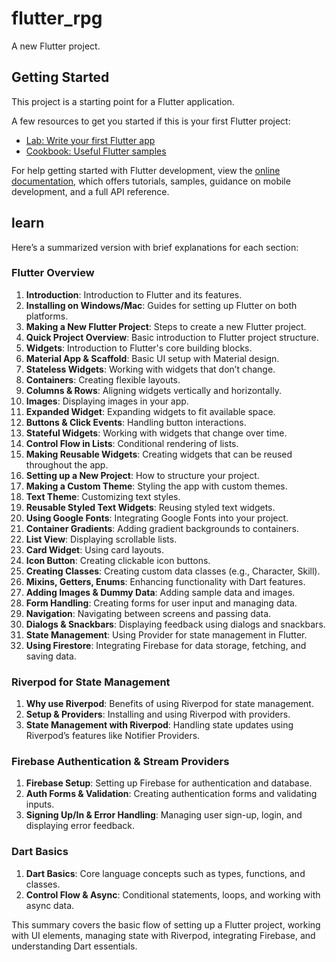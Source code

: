 # flutter_rpg

A new Flutter project.

## Getting Started

This project is a starting point for a Flutter application.

A few resources to get you started if this is your first Flutter project:

- [Lab: Write your first Flutter app](https://docs.flutter.dev/get-started/codelab)
- [Cookbook: Useful Flutter samples](https://docs.flutter.dev/cookbook)

For help getting started with Flutter development, view the
[online documentation](https://docs.flutter.dev/), which offers tutorials,
samples, guidance on mobile development, and a full API reference.

## learn
Here’s a summarized version with brief explanations for each section:

### Flutter Overview
1. **Introduction**: Introduction to Flutter and its features.
2. **Installing on Windows/Mac**: Guides for setting up Flutter on both platforms.
3. **Making a New Flutter Project**: Steps to create a new Flutter project.
4. **Quick Project Overview**: Basic introduction to Flutter project structure.
5. **Widgets**: Introduction to Flutter's core building blocks.
6. **Material App & Scaffold**: Basic UI setup with Material design.
7. **Stateless Widgets**: Working with widgets that don’t change.
8. **Containers**: Creating flexible layouts.
9. **Columns & Rows**: Aligning widgets vertically and horizontally.
10. **Images**: Displaying images in your app.
11. **Expanded Widget**: Expanding widgets to fit available space.
12. **Buttons & Click Events**: Handling button interactions.
13. **Stateful Widgets**: Working with widgets that change over time.
14. **Control Flow in Lists**: Conditional rendering of lists.
15. **Making Reusable Widgets**: Creating widgets that can be reused throughout the app.
16. **Setting up a New Project**: How to structure your project.
17. **Making a Custom Theme**: Styling the app with custom themes.
18. **Text Theme**: Customizing text styles.
19. **Reusable Styled Text Widgets**: Reusing styled text widgets.
20. **Using Google Fonts**: Integrating Google Fonts into your project.
21. **Container Gradients**: Adding gradient backgrounds to containers.
22. **List View**: Displaying scrollable lists.
23. **Card Widget**: Using card layouts.
24. **Icon Button**: Creating clickable icon buttons.
25. **Creating Classes**: Creating custom data classes (e.g., Character, Skill).
26. **Mixins, Getters, Enums**: Enhancing functionality with Dart features.
27. **Adding Images & Dummy Data**: Adding sample data and images.
28. **Form Handling**: Creating forms for user input and managing data.
29. **Navigation**: Navigating between screens and passing data.
30. **Dialogs & Snackbars**: Displaying feedback using dialogs and snackbars.
31. **State Management**: Using Provider for state management in Flutter.
32. **Using Firestore**: Integrating Firebase for data storage, fetching, and saving data.

### Riverpod for State Management
1. **Why use Riverpod**: Benefits of using Riverpod for state management.
2. **Setup & Providers**: Installing and using Riverpod with providers.
3. **State Management with Riverpod**: Handling state updates using Riverpod’s features like Notifier Providers.

### Firebase Authentication & Stream Providers
1. **Firebase Setup**: Setting up Firebase for authentication and database.
2. **Auth Forms & Validation**: Creating authentication forms and validating inputs.
3. **Signing Up/In & Error Handling**: Managing user sign-up, login, and displaying error feedback.

### Dart Basics
1. **Dart Basics**: Core language concepts such as types, functions, and classes.
2. **Control Flow & Async**: Conditional statements, loops, and working with async data.

This summary covers the basic flow of setting up a Flutter project, working with UI elements, managing state with Riverpod, integrating Firebase, and understanding Dart essentials. 
